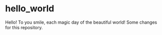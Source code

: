 # hello_world
Hello! To you smile, each magic day of the beautiful world!
Some changes for this repository.
